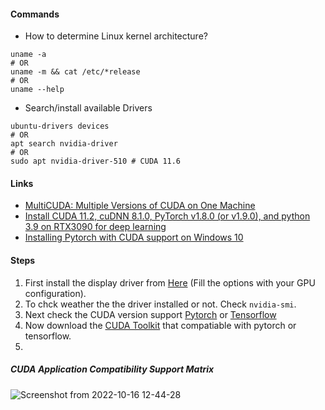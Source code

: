 #### Commands

- How to determine Linux kernel architecture?
```
uname -a
# OR
uname -m && cat /etc/*release
# OR 
uname --help
````
- Search/install available Drivers
```
ubuntu-drivers devices
# OR
apt search nvidia-driver
# OR 
sudo apt nvidia-driver-510 # CUDA 11.6
```

#### Links
- [MultiCUDA: Multiple Versions of CUDA on One Machine](https://medium.com/@peterjussi/multicuda-multiple-versions-of-cuda-on-one-machine-4b6ccda6faae)
- [Install CUDA 11.2, cuDNN 8.1.0, PyTorch v1.8.0 (or v1.9.0), and python 3.9 on RTX3090 for deep learning
](https://medium.com/analytics-vidhya/install-cuda-11-2-cudnn-8-1-0-and-python-3-9-on-rtx3090-for-deep-learning-fcf96c95f7a1)
- [Installing Pytorch with CUDA support on Windows 10](https://pub.towardsai.net/installing-pytorch-with-cuda-support-on-windows-10-a38b1134535e)

#### Steps
1. First install the display driver from [Here](https://www.nvidia.com/download/index.aspx) (Fill the options with your GPU configuration).
2. To chck weather the the driver installed or not. Check ```nvidia-smi```.
3. Next check the CUDA version support [Pytorch](https://pytorch.org/get-started/locally/) or [Tensorflow](https://www.tensorflow.org/install/pip)
4. Now download the [CUDA Toolkit](https://developer.nvidia.com/cuda-toolkit-archive) that compatiable with pytorch or tensorflow.
5. 



##### CUDA Application Compatibility Support Matrix
![Screenshot from 2022-10-16 12-44-28](https://user-images.githubusercontent.com/65369990/196057463-68c0da93-ae3b-44aa-bb05-61a4d2f1cf01.png)
